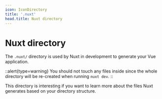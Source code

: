 ```yaml
---
icon: IconDirectory
title: '.nuxt'
head.title: Nuxt directory
---
```



# Nuxt directory

The `.nuxt/` directory is used by Nuxt in development to generate your Vue application.

::alert{type=warning}
You should not touch any files inside since the whole directory will be re-created when running `nuxt dev`.
::

This directory is interesting if you want to learn more about the files Nuxt generates based on your directory structure.
